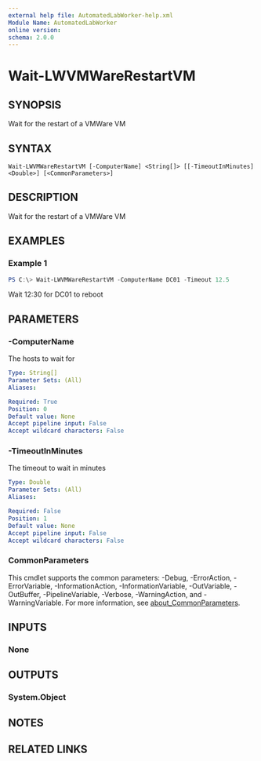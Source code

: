 ```yaml
---
external help file: AutomatedLabWorker-help.xml
Module Name: AutomatedLabWorker
online version:
schema: 2.0.0
---
```


# Wait-LWVMWareRestartVM

## SYNOPSIS
Wait for the restart of a VMWare VM

## SYNTAX

```
Wait-LWVMWareRestartVM [-ComputerName] <String[]> [[-TimeoutInMinutes] <Double>] [<CommonParameters>]
```

## DESCRIPTION
Wait for the restart of a VMWare VM

## EXAMPLES

### Example 1
```powershell
PS C:\> Wait-LWVMWareRestartVM -ComputerName DC01 -Timeout 12.5
```

Wait 12:30 for DC01 to reboot

## PARAMETERS

### -ComputerName
The hosts to wait for

```yaml
Type: String[]
Parameter Sets: (All)
Aliases:

Required: True
Position: 0
Default value: None
Accept pipeline input: False
Accept wildcard characters: False
```

### -TimeoutInMinutes
The timeout to wait in minutes

```yaml
Type: Double
Parameter Sets: (All)
Aliases:

Required: False
Position: 1
Default value: None
Accept pipeline input: False
Accept wildcard characters: False
```

### CommonParameters
This cmdlet supports the common parameters: -Debug, -ErrorAction, -ErrorVariable, -InformationAction, -InformationVariable, -OutVariable, -OutBuffer, -PipelineVariable, -Verbose, -WarningAction, and -WarningVariable. For more information, see [about_CommonParameters](http://go.microsoft.com/fwlink/?LinkID=113216).

## INPUTS

### None

## OUTPUTS

### System.Object
## NOTES

## RELATED LINKS

